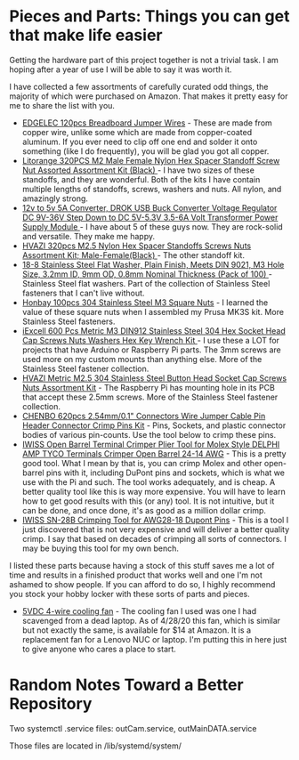 # Pieces and Parts: Things you can get that make life easier

Getting the hardware part of this project together is not a trivial task.  I am hoping after a year of use I will be able to say it was worth it.

I have collected a few assortments of carefully curated odd things, the majority of which were purchased on Amazon.  That makes it pretty easy for me to share the list with you.

* [EDGELEC 120pcs Breadboard Jumper Wires](https://www.amazon.com/gp/product/B07GD2BWPY/ref=ppx_yo_dt_b_asin_title_o05_s01?ie=UTF8&th=1) - These are made from copper wire, unlike some which are made from copper-coated aluminum.  If you ever need to clip off one end and solder it onto something (like I do frequently), you will be glad you got all copper.
* [Litorange 320PCS M2 Male Female Nylon Hex Spacer Standoff Screw Nut Assorted Assortment Kit (Black) ](https://www.amazon.com/gp/product/B07D78PFQL/ref=ppx_yo_dt_b_asin_title_o00_s00?ie=UTF8&psc=1) - I have two sizes of these standoffs, and they are wonderful.  Both of the kits I have contain multiple lengths of standoffs, screws, washers and nuts.  All nylon, and amazingly strong.
* [12v to 5v 5A Converter, DROK USB Buck Converter Voltage Regulator DC 9V-36V Step Down to DC 5V-5.3V 3.5-6A Volt Transformer Power Supply Module ](https://www.amazon.com/gp/product/B01NALDSJ0/ref=ppx_yo_dt_b_asin_title_o00_s00?ie=UTF8&psc=1) - I have about 5 of these guys now.  They are rock-solid and versatile.  They make me happy.
* [HVAZI 320pcs M2.5 Nylon Hex Spacer Standoffs Screws Nuts Assortment Kit; Male-Female(Black) ](https://www.amazon.com/gp/product/B06XKWDSPT/ref=ppx_yo_dt_b_asin_title_o03_s00?ie=UTF8&psc=1) - The other standoff kit.
* [18-8 Stainless Steel Flat Washer, Plain Finish, Meets DIN 9021, M3 Hole Size, 3.2mm ID, 9mm OD, 0.8mm Nominal Thickness (Pack of 100) ](https://www.amazon.com/gp/product/B009OK7GPO/ref=ppx_yo_dt_b_asin_title_o00_s00?ie=UTF8&psc=1) - Stainless Steel flat washers.  Part of the collection of Stainless Steel fasteners that I can't live without.
* [Honbay 100pcs 304 Stainless Steel M3 Square Nuts](https://www.amazon.com/gp/product/B06XPFLNBS/ref=ppx_yo_dt_b_asin_title_o08_s00?ie=UTF8&psc=1) - I learned the value of these square nuts when I assembled my Prusa MK3S kit.  More Stainless Steel fasteners.
* [iExcell 600 Pcs Metric M3 DIN912 Stainless Steel 304 Hex Socket Head Cap Screws Nuts Washers Hex Key Wrench Kit ](https://www.amazon.com/gp/product/B07J44YXV3/ref=ppx_yo_dt_b_asin_title_o08_s00?ie=UTF8&psc=1) - I use these a LOT for projects that have Arduino or Raspberry Pi parts.  The 3mm screws are used more on my custom mounts than anything else.  More of the Stainless Steel fastener collection.
* [HVAZI Metric M2.5 304 Stainless Steel Button Head Socket Cap Screws Nuts Assortment Kit](https://www.amazon.com/gp/product/B076ZN18KZ/ref=ppx_yo_dt_b_asin_title_o08_s00?ie=UTF8&psc=1) - The Raspberry Pi has mounting hole in its PCB that accept these 2.5mm screws.  More of the Stainless Steel fastener collection.
* [CHENBO 620pcs 2.54mm/0.1" Connectors Wire Jumper Cable Pin Header Connector Crimp Pins Kit](https://www.amazon.com/gp/product/B077X8XV2J/ref=ppx_yo_dt_b_asin_title_o03_s00?ie=UTF8&psc=1) - Pins, Sockets, and plastic connector bodies of various pin-counts.  Use the tool below to crimp these pins.
* [IWISS Open Barrel Terminal Crimper Plier Tool for Molex Style DELPHI AMP TYCO Terminals Crimper Open Barrel 24-14 AWG](https://www.amazon.com/gp/product/B07476C1LD/ref=ppx_yo_dt_b_asin_title_o04_s00?ie=UTF8&psc=1) - This is a pretty good tool. What I mean by that is, you can crimp Molex and other open-barrel pins with it, including DuPont pins and sockets, which is what we use with the Pi and such. The tool works adequately, and is cheap. A better quality tool like this is way more expensive. You will have to learn how to get good results with this (or any) tool. It is not intuitive, but it can be done, and once done, it's as good as a million dollar crimp.
* [IWISS SN-28B Crimping Tool for AWG28-18 Dupont Pins](https://www.amazon.com/IWISS-Professional-Compression-Ratcheting-Wire-electrode/dp/B00OMM4YUY/ref=sr_1_1?keywords=B00OMM4YUY&qid=1583281304&s=hi&sr=1-1) - This is a tool I just discovered that is not very expensive and will deliver a better quality crimp.  I say that based on decades of crimping all sorts of connectors.  I may be buying this tool for my own bench.

I listed these parts because having a stock of this stuff saves me a lot of time and results in a finished product that works well and one I'm not ashamed to show people.  If you can afford to do so, I highly recommend you stock your hobby locker with these sorts of parts and pieces.

* [5VDC 4-wire cooling fan](https://www.amazon.com/BSB05505HP-BASA5508R5H-0-40A-5-5-Cooling/dp/B01JEDTE5K) - The cooling fan I used was one I had scavenged from a dead laptop.  As of 4/28/20 this fan, which is similar but not exactly the same, is available for $14 at Amazon. It is a replacement fan for a Lenovo NUC or laptop.  I'm putting this in here just to give anyone who cares a place to start.

# Random Notes Toward a Better Repository

Two systemctl .service files:  outCam.service, outMainDATA.service

Those files are located in /lib/systemd/system/ 
